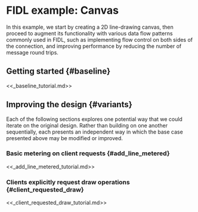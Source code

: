 # FIDL example: Canvas

In this example, we start by creating a 2D line-drawing canvas, then proceed to
augment its functionality with various data flow patterns commonly used in FIDL,
such as implementing flow control on both sides of the connection, and improving
performance by reducing the number of message round trips.

## Getting started {#baseline}

<<_baseline_tutorial.md>>

## Improving the design {#variants}

Each of the following sections explores one potential way that we could iterate
on the original design. Rather than building on one another sequentially, each
presents an independent way in which the base case presented above may be
modified or improved.

<!-- DO_NOT_REMOVE_COMMENT (Why? See: /tools/fidl/scripts/canonical_example/README.md) -->

### Basic metering on client requests {#add_line_metered}

<<_add_line_metered_tutorial.md>>

### Clients explicitly request draw operations {#client_requested_draw}

<<_client_requested_draw_tutorial.md>>

<!-- /DO_NOT_REMOVE_COMMENT (Why? See: /tools/fidl/scripts/canonical_example/README.md) -->
